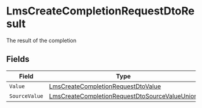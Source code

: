 # LmsCreateCompletionRequestDtoResult

The result of the completion


## Fields

| Field                                                                                                                     | Type                                                                                                                      | Required                                                                                                                  | Description                                                                                                               |
| ------------------------------------------------------------------------------------------------------------------------- | ------------------------------------------------------------------------------------------------------------------------- | ------------------------------------------------------------------------------------------------------------------------- | ------------------------------------------------------------------------------------------------------------------------- |
| `Value`                                                                                                                   | [LmsCreateCompletionRequestDtoValue](../../Models/Components/LmsCreateCompletionRequestDtoValue.md)                       | :heavy_minus_sign:                                                                                                        | N/A                                                                                                                       |
| `SourceValue`                                                                                                             | [LmsCreateCompletionRequestDtoSourceValueUnion](../../Models/Components/LmsCreateCompletionRequestDtoSourceValueUnion.md) | :heavy_minus_sign:                                                                                                        | N/A                                                                                                                       |